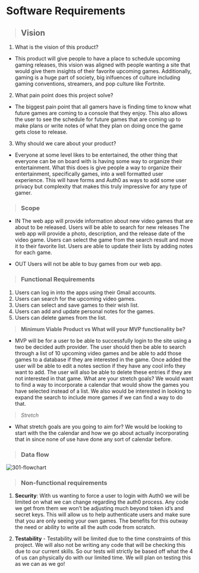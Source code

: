 # Software Requirements

> ## **Vision**

1. What is the vision of this product?
- This product will give people to have a place to schedule upcoming gaming releases, this vision was aligned with people wanting a site that would give them insights of their favorite upcoming games. Additionally, gaming is a huge part of society, big inlfuences of culture including gaming conventions, streamers, and pop culture like Fortnite.

2. What pain point does this project solve?
- The biggest pain point that all gamers have is finding time to know what future games are coming to a console that they enjoy. This also allows the user to see the schedule for future games that are coming up to make plans or write notes of what they plan on doing once the game gets close to release.

3. Why should we care about your product?
- Everyone at some level likes to be entertained, the other thing that everyone can be on board with is having some way to organize their entertainment. What this does is give people a way to organize their entertainment, specifically games, into a well formatted user experience. This will have forms and Auth0 as ways to add some user privacy but complexity that makes this truly impressive for any type of gamer. 

> ### **Scope**
- IN 
The web app will provide information about new video games that are about to be released.
Users will be able to search for new releases
The web app will provide a photo, description, and the release date of the video game.
Users can select the game from the search result and move it to their favorite list.
Users are able to update their lists by adding notes for each game.

- OUT
Users will not be able to buy games from our web app.

> ### **Functional Requirements**

1. Users can log in into the apps using their Gmail accounts.
2. Users can search for the upcoming video games.
3. Users can select and save games to their wish list.
4. Users can add and update personal notes for the games.
5. Users can delete games from the list.

> **Minimum Viable Product vs What will your MVP functionality be?**
- MVP will be for a user to be able to successfully login to the site using a two be decided auth provider. The user should then be able to search through a list of 10 upcoming video games and be able to add those games to a database if they are interested in the game. Once added the user will be able to edit a notes section if they have any cool info they want to add. The user will also be able to delete these entries if they are not interested in that game.
What are your stretch goals? We would want to find a way to incorporate a calendar that would show the games you have selected instead of a list. We also would be interested in looking to expand the search to include more games if we can find a way to do that. 
> *Stretch*
- What stretch goals are you going to aim for? We would be looking to start with the the calendar and how we go about actually incorporating that in since none of use have done any sort of calendar before.


> ### **Data flow**
![301-flowchart](https://user-images.githubusercontent.com/81946031/131468214-1de59b74-ad66-47f5-8f67-45cb9d46fdd8.png)


> ### **Non-functional requirements**

1. **Security**: With us wanting to force a user to login with Auth0 we will be limited on what we can change regarding the auth0 process. Any code we get from them we won’t be adjusting much beyond token id’s and secret keys. This will allow us to help authenticate users and make sure that you are only seeing your own games. The benefits for this outway the need or ability to write all the auth code from scratch.

2. **Testability** - Testability will be limited due to the time constraints of this project. We will also not be writing any code that will be checking this due to our current skills. So our tests will strictly be based off what the 4 of us can physically do with our limited time. We will plan on testing this as we can as we go!